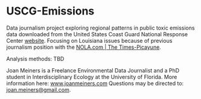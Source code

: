 # USCG-Emissions
Data journalism project exploring regional patterns in public toxic emissions data downloaded from the United States Coast Guard National Response Center [website](www.nrc.uscg.mil/). Focusing on Louisiana issues because of previous journalism position with the [NOLA.com | The Times-Picayune](www.nola.com).

Analysis methods: TBD

Joan Meiners is a Freelance Environmental Data Journalist and a PhD student in Interdisciplinary Ecology at the University of Florida.
More information here: www.joanmeiners.com
Questions may be directed to: joan.meiners@gmail.com.
